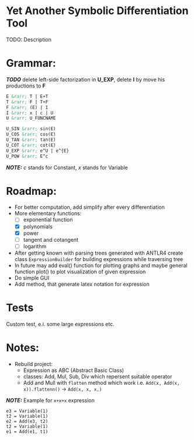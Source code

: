 # Yet Another Symbolic Differentiation Tool
TODO: Description

# Grammar:
**_TODO_** delete left-side factorization in **U_EXP**, delete **I** by move his productions to **F**
```md
E &rarr; T | E+T
T &rarr; F | T+F
F &rarr; (E) | I
I &rarr; x | c | U
U &rarr; U_FUNCNAME

U_SIN &rarr; sin(E)
U_COS &rarr; cos(E)
U_TAN &rarr; tan(E)
U_COT &rarr; cot(E)
U_EXP &rarr; e^U | e^{E}
U_POW &rarr; E^c
```

**_NOTE:_** *c* stands for Constant, *x* stands for Variable

# Roadmap:
* For better computation, add simplify after every differentiation
* More elementary functions:
  - [ ] exponential function
  - [x] polynomials
  - [x] power
  - [ ] tangent and cotangent
  - [ ] logarithm
* After getting known with parsing trees generated with ANTLR4 create class `ExpressionBuilder` for building expressions while traversing tree
* In future may add eval() function for plotting graphs and maybe general function plot() to plot visualization of given expression
* Do simple GUI
* Add method, that generate latex notation for expression

# Tests
Custom test, e.i. some large expressions etc.

# Notes:
* Rebuild project:
  - Expression as ABC (Abstract Basic Class)
  - classes: Add, Mul, Sub, Div which repersent suitable operator
  - Add and Mull with `flatten` method which work i.e. `Add(x, Add(x, x)).flattenn()` -> `Add(x, x, x,)`

**_NOTE:_** Example for `x+x+x` expression
```
e3 = Variable(1)
t2 = Variable(1)
e2 = Add(e3, t2)
t2 = Variable(1)
e1 = Add(e1, t1)
```
